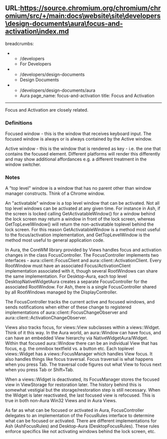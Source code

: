 URL:https://source.chromium.org/chromium/chromium/src/+/main:docs\website\site\developers\design-documents\aura\focus-and-activation\index.md
---
breadcrumbs:
- - /developers
  - For Developers
- - /developers/design-documents
  - Design Documents
- - /developers/design-documents/aura
  - Aura
page_name: focus-and-activation
title: Focus and Activation
---

Focus and Activation are closely related.

### Definitions

Focused window - this is the window that receives keyboard input. The focused
window is always or is always contained by the Active window.

Active window - this is the window that is rendered as key - i.e. the one that
contains the focused element. Different platforms will render this differently
and may show additional affordances e.g. a different treatment in the window
switcher.

### Notes

A "top level" window is a window that has no parent other than window manager
constructs. Think of a Chrome window.

An "activatable" window is a top level window that can be activated. Not all top
level windows can be activated at any given time. For instance in Ash, if the
screen is locked calling GetActivatableWindow() for a window behind the lock
screen may return a window in front of the lock screen, whereas
GetTopLevelWindow() will return the non-activatable toplevel behind the lock
screen. For this reason GetActivatableWindow is a method most useful to the
focus/activation implementation, and GetTopLevelWindow is the method most useful
to general application code.

In Aura, the CoreWM library provided by Views handles focus and activation
changes in the class FocusController. The FocusController implements two
interfaces - aura::client::FocusClient and aura::client::ActivationClient. Every
RootWindow must have an associated Focus/ActivationClient implementation
associated with it, though several RootWindows can share the same
implementation. For Desktop-Aura, each top level DesktopNativeWidgetAura creates
a separate FocusController for the associated RootWindow. For Ash, there is a
single FocusController shared by all RootWindows managed by the
DisplayController.

The FocusController tracks the current active and focused windows, and sends
notifications when either of these change to registered implementations of
aura::client::FocusChangeObserver and aura::client::ActivationChangeObserver.

Views also tracks focus, for views::View subclasses within a views::Widget.
Think of it this way. In the Aura world, an aura::Window can have focus, and can
have an embedded View hierarchy via NativeWidgetAura/Widget. Within that focused
aura::Window there can be an individual View that has focus, e.g. the omnibox
textfield vs. a button etc. Each toplevel views::Widget has a
views::FocusManager which handles View focus. It also handles things like focus
traversal. Focus traversal is what happens when you press Tab. The traversal
code figures out what View to focus next when you press Tab or Shift+Tab.

When a views::Widget is deactivated, its FocusManager stores the focused view in
ViewStorage for restoration later. The history behind this is somewhat vestigial
but the storage/restoration step is still necessary. When the Widget is later
reactivated, the last focused view is refocused. This is true in both non-Aura
Win32 Views and in Aura Views.

As far as what can be focused or activated in Aura, FocusController delegates to
an implementation of the FocusRules interface to determine what can be focused
or activated. There are different implementations for Ash (AshFocusRules) and
Desktop-Aura (DesktopFocusRules). These rules enforce specifics like not
activating windows behind the lock screen, etc.
